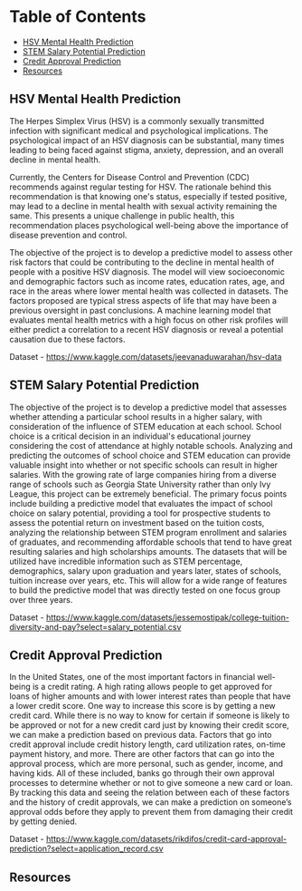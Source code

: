 # Table of Contents
- [HSV Mental Health Prediction](#hsv-mental-health-prediction)
- [STEM Salary Potential Prediction](stem-salary-potential)
- [Credit Approval Prediction](credit-approval-prediction)
- [Resources](#resources)

## HSV Mental Health Prediction

The Herpes Simplex Virus (HSV) is a commonly sexually transmitted infection with significant medical and psychological implications. The psychological impact of an HSV diagnosis can be substantial, many times leading to being faced against stigma, anxiety, depression, and an overall decline in mental health. 

Currently, the Centers for Disease Control and Prevention (CDC) recommends against regular testing for HSV. The rationale behind this recommendation is that knowing one's status, especially if tested positive, may lead to a decline in mental health with sexual activity remaining the same. This presents a unique challenge in public health, this recommendation places psychological well-being above the importance of disease prevention and control. 

The objective of the project is to develop a predictive model to assess other risk factors that could be contributing to the decline in mental health of people with a positive HSV diagnosis. The model will view socioeconomic and demographic factors such as income rates, education rates, age, and race in the areas where lower mental health was collected in datasets. The factors proposed are typical stress aspects of life that may have been a previous oversight in past conclusions. A machine learning model that evaluates mental health metrics with a high focus on other risk profiles will either predict a correlation to a recent HSV diagnosis or reveal a potential causation due to these factors.

Dataset - https://www.kaggle.com/datasets/jeevanaduwarahan/hsv-data

## STEM Salary Potential Prediction

The objective of the project is to develop a predictive model that assesses whether attending a particular school results in a higher salary, with consideration of the influence of STEM education at each school. School choice is a critical decision in an individual's educational journey considering the cost of attendance at highly notable schools. Analyzing and predicting the outcomes of school choice and STEM education can provide valuable insight into whether or not specific schools can result in higher salaries. With the growing rate of large companies hiring from a diverse range of schools such as Georgia State University rather than only Ivy League, this project can be extremely beneficial. The primary focus points include building a predictive model that evaluates the impact of school choice on salary potential, providing a tool for prospective students to assess the potential return on investment based on the tuition costs, analyzing the relationship between STEM program enrollment and salaries of graduates, and recommending affordable schools that tend to have great resulting salaries and high scholarships amounts. The datasets that will be utilized have incredible information such as STEM percentage, demographics, salary upon graduation and years later, states of schools, tuition increase over years, etc. This will allow for a wide range of features to build the predictive model that was directly tested on one focus group over three years. 

Dataset - https://www.kaggle.com/datasets/jessemostipak/college-tuition-diversity-and-pay?select=salary_potential.csv

## Credit Approval Prediction
  In the United States, one of the most important factors in financial well-being is a credit rating. A high rating allows people to get approved for loans of higher amounts and with lower interest rates than people that have a lower credit score. One way to increase this score is by getting a new credit card. While there is no way to know for certain if someone is likely to be approved or not for a new credit card just by knowing their credit score, we can make a prediction based on previous data.
  Factors that go into credit approval include credit history length, card utilization rates, on-time payment history, and more. There are other factors that can go into the approval process, which are more personal, such as gender, income, and having kids. All of these included, banks go through their own approval processes to determine whether or not to give someone a new card or loan. By tracking this data and seeing the relation between each of these factors and the history of credit approvals, we can make a prediction on someone’s approval odds before they apply to prevent them from damaging their credit by getting denied. 

Dataset - https://www.kaggle.com/datasets/rikdifos/credit-card-approval-prediction?select=application_record.csv

## Resources


